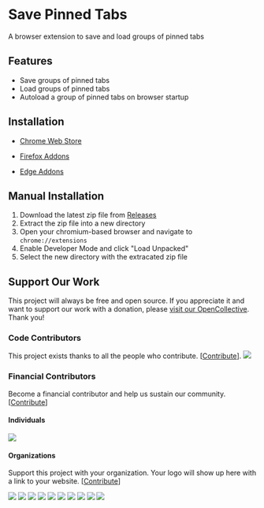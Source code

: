 # Save Pinned Tabs

A browser extension to save and load groups of pinned tabs

## Features

- Save groups of pinned tabs
- Load groups of pinned tabs
- Autoload a group of pinned tabs on browser startup

## Installation

- [Chrome Web Store](https://chrome.google.com/webstore/detail/save-pinned-tabs/anmidgajdonkgmmilbccfefkfieajakd)

- [Firefox Addons](https://addons.mozilla.org/en-US/firefox/addon/save-pinned-tabs/)

- [Edge Addons](https://microsoftedge.microsoft.com/addons/detail/ahejjkehekfnjbpaaochgfbmbajocdkn)

## Manual Installation
  1. Download the latest zip file from [Releases](https://github.com/jmakila/save-pinned-tabs/releases)
  2. Extract the zip file into a new directory
  3. Open your chromium-based browser and navigate to `chrome://extensions`
  4. Enable Developer Mode and click "Load Unpacked"
  5. Select the new directory with the extracated zip file

## Support Our Work

This project will always be free and open source. If you appreciate it and want to support our work with a donation, please [visit our OpenCollective](https://opencollective.com/save-pinned-tabs). Thank you!

### Code Contributors

This project exists thanks to all the people who contribute. [[Contribute](CONTRIBUTING.md)].
<a href="https://github.com/save-pinned-tabs/SavePinnedTabs/graphs/contributors"><img src="https://opencollective.com/save-pinned-tabs/contributors.svg?width=890&button=false" /></a>

### Financial Contributors

Become a financial contributor and help us sustain our community. [[Contribute](https://opencollective.com/save-pinned-tabs/contribute)]

#### Individuals

<a href="https://opencollective.com/save-pinned-tabs"><img src="https://opencollective.com/save-pinned-tabs/individuals.svg?width=890"></a>

#### Organizations

Support this project with your organization. Your logo will show up here with a link to your website. [[Contribute](https://opencollective.com/save-pinned-tabs/contribute)]

<a href="https://opencollective.com/save-pinned-tabs/organization/0/website"><img src="https://opencollective.com/save-pinned-tabs/organization/0/avatar.svg"></a>
<a href="https://opencollective.com/save-pinned-tabs/organization/1/website"><img src="https://opencollective.com/save-pinned-tabs/organization/1/avatar.svg"></a>
<a href="https://opencollective.com/save-pinned-tabs/organization/2/website"><img src="https://opencollective.com/save-pinned-tabs/organization/2/avatar.svg"></a>
<a href="https://opencollective.com/save-pinned-tabs/organization/3/website"><img src="https://opencollective.com/save-pinned-tabs/organization/3/avatar.svg"></a>
<a href="https://opencollective.com/save-pinned-tabs/organization/4/website"><img src="https://opencollective.com/save-pinned-tabs/organization/4/avatar.svg"></a>
<a href="https://opencollective.com/save-pinned-tabs/organization/5/website"><img src="https://opencollective.com/save-pinned-tabs/organization/5/avatar.svg"></a>
<a href="https://opencollective.com/save-pinned-tabs/organization/6/website"><img src="https://opencollective.com/save-pinned-tabs/organization/6/avatar.svg"></a>
<a href="https://opencollective.com/save-pinned-tabs/organization/7/website"><img src="https://opencollective.com/save-pinned-tabs/organization/7/avatar.svg"></a>
<a href="https://opencollective.com/save-pinned-tabs/organization/8/website"><img src="https://opencollective.com/save-pinned-tabs/organization/8/avatar.svg"></a>
<a href="https://opencollective.com/save-pinned-tabs/organization/9/website"><img src="https://opencollective.com/save-pinned-tabs/organization/9/avatar.svg"></a>

